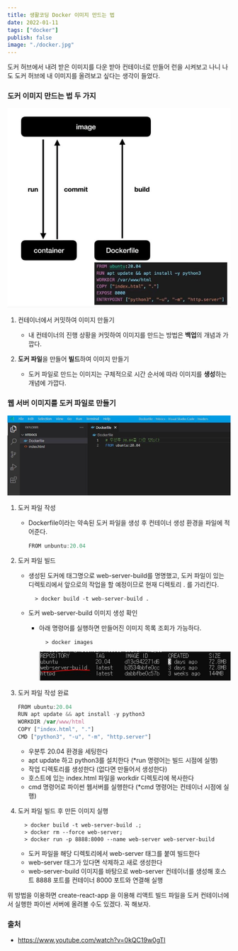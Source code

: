 ```yaml
---
title: 생활코딩 Docker 이미지 만드는 법
date: 2022-01-11
tags: ["docker"]
publish: false
image: "./docker.jpg"
---
```


도커 허브에서 내려 받은 이미지를 다운 받아 컨테이너로 만들어 런을 시켜보고 나니 나도 도커 허브에 내 이미지를 올려보고 싶다는 생각이 들었다.

### 도커 이미지 만드는 법 두 가지

![도커](./docker16.jpg)

1. 컨테이너에서 커밋하여 이미지 만들기

   - 내 컨테이너의 진행 상황을 커밋하여 이미지를 만드는 방법은 **백업**의 개념과 가깝다.

2. **도커 파일**을 만들어 **빌드**하여 이미지 만들기

   - 도커 파일로 만드는 이미지는 구체적으로 시간 순서에 따라 이미지를 **생성**하는 개념에 가깝다.

### 웹 서버 이미지를 도커 파일로 만들기

![도커](./docker17.jpg)

1.  도커 파일 작성

    - Dockerfile이라는 약속된 도커 파일을 생성 후 컨테이너 생성 환경을 파일에 적어준다.

      ```js
      FROM unbuntu:20.04
      ```

2.  도커 파일 빌드

    - 생성된 도커에 태그명으로 web-server-build를 명명했고, 도커 파일이 있는 디렉토리에서 앞으로의 작업을 할 예정이므로 현재 디렉토리 . 를 가리킨다.

      ```
        > docker build -t web-server-build .
      ```

    - 도커 web-server-build 이미지 생성 확인

      - 아래 명령어를 실행하면 만들어진 이미지 목록 조회가 가능하다.

        ```
          > docker images
        ```

        ![도커](./docker18.jpg)

3.  도커 파일 작성 완료

    ```js
    FROM ubuntu:20.04
    RUN apt update && apt install -y python3
    WORKDIR /var/www/html
    COPY ["index.html", "."]
    CMD ["python3", "-u", "-m", "http.server"]
    ```

    - 우분투 20.04 환경을 세팅한다
    - apt update 하고 python3를 설치한다 (\*run 명령어는 빌드 시점에 실행)
    - 작업 디렉토리를 생성한다 (없다면 만들어서 생성한다)
    - 호스트에 있는 index.html 파일을 workdir 디렉토리에 복사한다
    - cmd 명령어로 파이썬 웹서버를 실행한다 (\*cmd 명령어는 컨테이너 시점에 실행)

4.  도커 파일 빌드 후 만든 이미지 실행

    ```
      > docker build -t web-server-build .;
      > docker rm --force web-server;
      > docker run -p 8888:8000 --name web-server web-server-build
    ```

    - 도커 파일을 해당 디렉토리에서 web-server 태그를 붙여 빌드한다
    - web-server 태그가 있다면 삭제하고 새로 생성한다
    - web-server-build 이미지를 바탕으로 web-server 컨테이너를 생성해 호스트 8888 포트를 컨테이너 8000 포트와 연결해 실행

위 방법을 이용하면 create-react-app 을 이용해 리액트 빌드 파일을 도커 컨테이너에서 실행한 파이썬 서버에 올려볼 수도 있겠다. 꼭 해보자.

### 출처

- https://www.youtube.com/watch?v=0kQC19w0gTI
